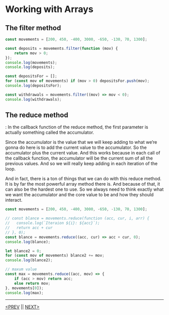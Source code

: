 # Working with Arrays

## The filter method

```jsx
const movements = [200, 450, -400, 3000, -650, -130, 70, 1300];

const deposits = movements.filter(function (mov) {
	return mov > 0;
});
console.log(movements);
console.log(deposits);

const depositsFor = [];
for (const mov of movements) if (mov > 0) depositsFor.push(mov);
console.log(depositsFor);

const withdrawals = movements.filter((mov) => mov < 0);
console.log(withdrawals);
```

## The reduce method

: In the callback function of the reduce method, the first parameter is actually something called the accumulator.

Since the accumulator is the value that we will keep adding to what we’re gonna do here is to add the current value to the accumulator. So the accumulator plus the current value. And this works because in each call of the callback function, the accumulator will be the current sum of all the previous values. And so we will really keep adding in each iteration of the loop.

And in fact, there is a ton of things that we can do with this reduce method. It is by far the most powerful array method there is. And because of that, it can also be the hardest one to use. So we always need to think exactly what we want the accumulator and the core value to be and how they should interact.

```jsx
const movements = [200, 450, -400, 3000, -650, -130, 70, 1300];

// const blance = movements.reduce(function (acc, cur, i, arr) {
//   console.log(`Iteraion ${i}: ${acc}`);
//   return acc + cur
// }, 0);
const blance = movements.reduce((acc, cur) => acc + cur, 0);
console.log(blance);

let blance2 = 0;
for (const mov of movements) blance2 += mov;
console.log(blance2);

// maxum value
const max = movements.reduce((acc, mov) => {
	if (acc > mov) return acc;
	else return mov;
}, movements[0]);
console.log(max);
```

---

[<PREV](./cjs220929.md) || [NEXT>](./cjs221001.md)
